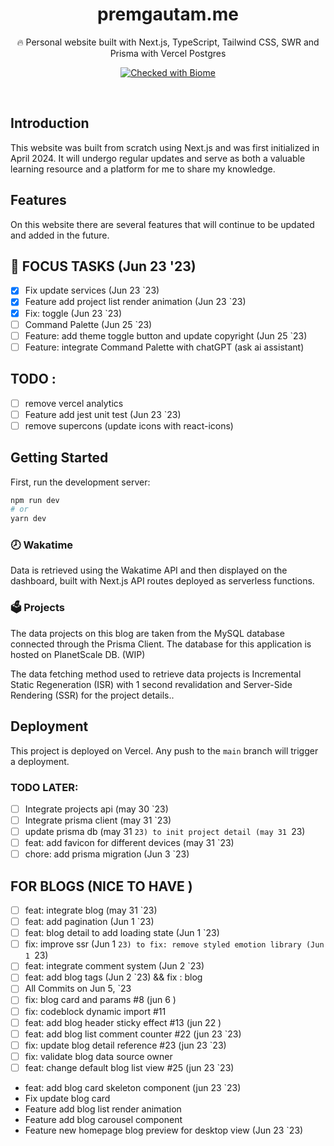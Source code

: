 <div align="center">
  <h1>premgautam.me</h1>
  <p>🔥 Personal website built with Next.js, TypeScript, Tailwind CSS, SWR and Prisma with Vercel Postgres</p>

 <p align="center">
<a href="https://biomejs.dev"><img alt="Checked with Biome" src="https://img.shields.io/badge/Checked_with-Biome-60a5fa?style=flat&logo=biome"></a>
</p>

</div>

<br />

## Introduction

This website was built from scratch using Next.js and was first initialized in April 2024. It will undergo regular updates and serve as both a valuable learning resource and a platform for me to share my knowledge.

## Features

On this website there are several features that will continue to be updated and added in the future.

## 🎯 FOCUS TASKS (Jun 23 '23)

- [x] Fix update services (Jun 23 `23)
- [x] Feature add project list render animation (Jun 23 `23)
- [x] Fix: toggle (Jun 23 `23)
- [ ] Command Palette (Jun 25 `23)
- [ ] Feature: add theme toggle button and update copyright (Jun 25 `23)
- [ ] Feature: integrate Command Palette with chatGPT (ask ai assistant)
## TODO :

- [ ] remove vercel analytics
- [ ] Feature add jest unit test (Jun 23 `23)
- [ ] remove supercons (update icons with react-icons)

## Getting Started

First, run the development server:

```bash
npm run dev
# or
yarn dev
```

### 🕗 Wakatime

Data is retrieved using the Wakatime API and then displayed on the dashboard, built with Next.js API routes deployed as serverless functions.

### 🗳 Projects

The data projects on this blog are taken from the MySQL database connected through the Prisma Client. The database for this application is hosted on PlanetScale DB. (WIP)

The data fetching method used to retrieve data projects is Incremental Static Regeneration (ISR) with 1 second revalidation and Server-Side Rendering (SSR) for the project details..

## Deployment

This project is deployed on Vercel. Any push to the `main` branch will trigger a deployment.

### TODO LATER:

- [ ] Integrate projects api (may 30 `23)
- [ ] Integrate prisma client (may 31 `23)
- [ ] update prisma db (may 31 `23) to init project detail (may 31 `23)
- [ ] feat: add favicon for different devices (may 31 `23)
- [ ] chore: add prisma migration (Jun 3 `23)

## FOR BLOGS (NICE TO HAVE )

- [ ] feat: integrate blog (may 31 `23)
- [ ] feat: add pagination (Jun 1 `23)
- [ ] feat: blog detail to add loading state (Jun 1 `23)
- [ ] fix: improve ssr (Jun 1 `23) to fix: remove styled emotion library (Jun 1 `23)
- [ ] feat: integrate comment system (Jun 2 `23)
- [ ] feat: add blog tags (Jun 2 `23) && fix : blog
- [ ] All Commits on Jun 5, `23
- [ ] fix: blog card and params #8 (jun 6 )
- [ ] fix: codeblock dynamic import #11
- [ ] feat: add blog header sticky effect #13 (jun 22 )
- [ ] feat: add blog list comment counter #22 (jun 23 `23)
- [ ] fix: update blog detail reference #23 (jun 23 `23)
- [ ] fix: validate blog data source owner
- [ ] feat: change default blog list view #25 (jun 23 `23)
- feat: add blog card skeleton component (jun 23 `23)
- Fix update blog card
- Feature add blog list render animation
- Feature add blog carousel component
- Feature new homepage blog preview for desktop view (Jun 23 `23)
